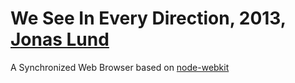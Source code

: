 We See In Every Direction, 2013, [Jonas Lund](http://jonaslund.biz)
===========================================

A Synchronized Web Browser based on [node-webkit](https://github.com/rogerwang/node-webkit)